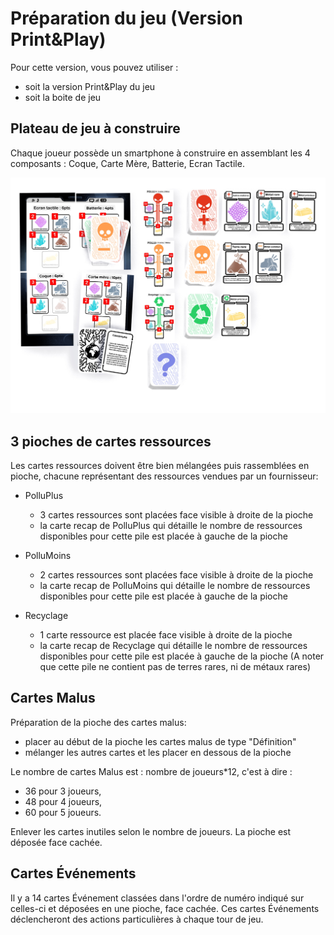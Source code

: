 # Préparation du jeu (Version Print&Play)
Pour cette version, vous pouvez utiliser : 

- soit la version Print&Play du jeu 
- soit la boite de jeu

## Plateau de jeu à construire
Chaque joueur possède un smartphone à construire en assemblant les 4 composants : Coque, Carte Mère, Batterie, Ecran Tactile.

![Disposition des cartes et des plateaux](img/materiel.jpeg)

## 3 pioches de cartes ressources
Les cartes ressources doivent être bien mélangées puis rassemblées en pioche, chacune représentant des ressources vendues par un fournisseur:

- PolluPlus
    - 3 cartes ressources sont placées face visible à droite de la pioche
    - la carte recap de PolluPlus qui détaille le nombre de ressources disponibles pour cette pile est placée à gauche de la pioche

- PolluMoins
    - 2 cartes ressources sont placées face visible à droite de la pioche
    - la carte recap de PolluMoins qui détaille le nombre de ressources disponibles pour cette pile est placée à gauche de la pioche

- Recyclage
    - 1 carte ressource est placée face visible à droite de la pioche
    - la carte recap de Recyclage qui détaille le nombre de ressources disponibles pour cette pile est placée à gauche de la pioche (A noter que cette pile ne contient pas de terres rares, ni de métaux rares)

## Cartes Malus
Préparation de la pioche des cartes malus:

- placer au début de la pioche les cartes malus de type "Définition"
- mélanger les autres cartes et les placer en dessous de la pioche

Le nombre de cartes Malus est : nombre de joueurs*12, c'est à dire :

- 36 pour 3 joueurs, 
- 48 pour 4 joueurs, 
- 60 pour 5 joueurs.

Enlever les cartes inutiles selon le nombre de joueurs. La pioche est déposée face cachée.

## Cartes Événements

Il y a 14 cartes Événement classées dans l'ordre de numéro indiqué sur celles-ci et déposées en une pioche, face cachée.
Ces cartes Événements déclencheront des actions particulières à chaque tour de jeu.
